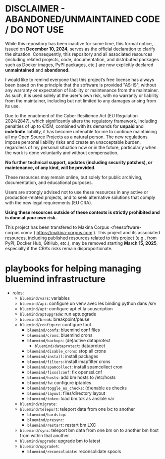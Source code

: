 
DISCLAIMER - ABANDONED/UNMAINTAINED CODE / DO NOT USE
=======================================================
While this repository has been inactive for some time, this formal notice, issued on **December 10, 2024**, serves as the official declaration to clarify the situation. Consequently, this repository and all associated resources (including related projects, code, documentation, and distributed packages such as Docker images, PyPI packages, etc.) are now explicitly declared **unmaintained** and **abandoned**.

I would like to remind everyone that this project’s free license has always been based on the principle that the software is provided "AS-IS", without any warranty or expectation of liability or maintenance from the maintainer.
As such, it is used solely at the user's own risk, with no warranty or liability from the maintainer, including but not limited to any damages arising from its use.

Due to the enactment of the Cyber Resilience Act (EU Regulation 2024/2847), which significantly alters the regulatory framework, including penalties of up to €15M, combined with its demands for **unpaid** and **indefinite** liability, it has become untenable for me to continue maintaining all my Open Source Projects as a natural person.
The new regulations impose personal liability risks and create an unacceptable burden, regardless of my personal situation now or in the future, particularly when the work is done voluntarily and without compensation.

**No further technical support, updates (including security patches), or maintenance, of any kind, will be provided.**

These resources may remain online, but solely for public archiving, documentation, and educational purposes.

Users are strongly advised not to use these resources in any active or production-related projects, and to seek alternative solutions that comply with the new legal requirements (EU CRA).

**Using these resources outside of these contexts is strictly prohibited and is done at your own risk.**

This project has been transfered to Makina Corpus <freesoftware-corpus.com> ( https://makina-corpus.com ). This project and its associated resources, including published resources related to this project (e.g., from PyPI, Docker Hub, GitHub, etc.), may be removed starting **March 15, 2025**, especially if the CRA’s risks remain disproportionate.

# playbooks for helping managing bluemind infrastructure

- roles:
 	- `bluemind/vars`: variables
	- `bluemind/api`: configure un venv avec les binding python dans /srv
	- `bluemind/apt`: configure apt et la souscription
	- `bluemind/aptupgrade`: run aptupgrade
	- `bluemind/break`: breakpoint/pause
	- `bluemind/configure`: configure tout
		- `bluemind/confs`: bluemind conf files
		- `bluemind/crons`: bluemind crons
		- `bluemind/backups`: (de)active dataprotect
			- `bluemind/dataprotect`: dataprotect
		- `bluemind/disable_crons`: stop all crons
		- `bluemind/install`: install packages
		- `bluemind/filters`: install imapfilter crons
		- `bluemind/spamcollect`: install spamcollect cron
		- `bluemind/fixsslconf`: fix openssl.cnf
		- `bluemind/hosts`: add bm hosts to /etc/hosts
		- `bluemind/fw`: configure iptables
		- `bluemind/toggle_es_checks`: (d)enable es checks
		- `bluemind/layout`: files/directory layout
		- `bluemind/token`: load bm.tok as ansible var
	- `bluemind/migrate`:
	- `bluemind/teleport`: teleport data from one lxc to another
		- `bluemind/hardstop`:
		- `bluemind/presync`:
		- `bluemind/restart`: restart bm LXC
	- `bluemind/sync`: teleport bm data from one bm on to another bm host from within that another
	- `bluemind/upgrade`: upgrade bm to latest
	- `bluemind/upgrade4`:
		- `bluemind/reconsolidate`: reconsolidate spools
